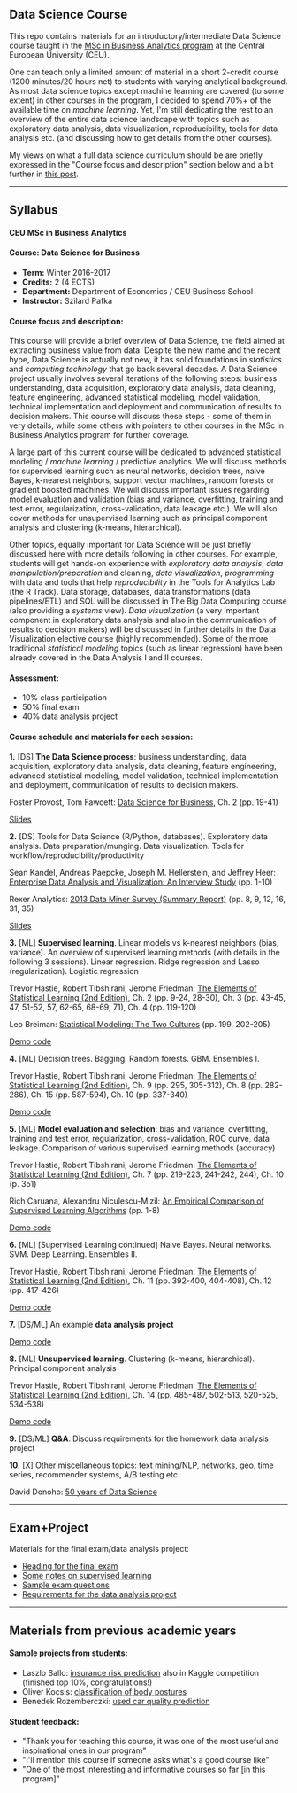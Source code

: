 
## Data Science Course

This repo contains materials for an introductory/intermediate 
Data Science course taught in the 
[MSc in Business Analytics program](http://business.ceu.edu/msc-in-business-analytics) 
at the Central European University (CEU).

One can teach only a limited amount of material
in a short 2-credit course (1200 minutes/20 hours net) to
students with varying analytical background. As most data science topics except 
machine learning are covered (to some extent) in other courses in the program, 
I decided to spend 70%+ of the available time on *machine learning*. 
Yet, I'm still dedicating the 
rest to an overview of the entire data science landscape with topics such as exploratory data analysis, data visualization, reproducibility, tools for data analysis etc. 
(and discussing how to get details from the other courses).

My views on what a full data science curriculum 
should be are briefly expressed in the "Course focus and description" section below
and a bit further in [this post](https://github.com/szilard/datascience-course-historical).

-------------------------------------------------------------

## Syllabus

#### CEU MSc in Business Analytics 

#### Course: Data Science for Business

- **Term:** Winter 2016-2017
- **Credits:** 2 (4 ECTS) 
- **Department:** Department of Economics / CEU Business School
- **Instructor:** Szilard Pafka


#### Course focus and description:

This course will provide a brief overview of Data Science, the field aimed at extracting business value from data. Despite the new name and the recent hype, Data Science is actually not new, it has solid foundations in *statistics* and *computing technology* that go back several decades. A Data Science project usually involves several iterations of the following steps: business understanding, data acquisition, exploratory data analysis, data cleaning, feature engineering, advanced statistical modeling, model validation, technical implementation and deployment and communication of results to decision makers. This course will discuss these steps - some of them in very details, while some others with pointers to other courses in the MSc in Business Analytics program for further coverage.

A large part of this current course will be dedicated to advanced statistical modeling / *machine learning* / predictive analytics. We will discuss methods for supervised learning such as neural networks, decision trees, naive Bayes, k-nearest neighbors, support vector machines, random forests or gradient boosted machines. We will discuss important issues regarding model evaluation and validation (bias and variance, overfitting, training and test error, regularization, cross-validation, data leakage etc.). We will also cover methods for unsupervised learning such as principal component analysis and clustering (k-means, hierarchical).

Other topics, equally important for Data Science will be just briefly discussed here with more details following in other courses. For example, students will get hands-on experience with *exploratory data analysis*, *data manipulation/preparation* and cleaning, *data visualization*, *programming* with data and tools that help *reproducibility* in the Tools for Analytics Lab (the R Track). Data storage, databases, data transformations (data pipelines/ETL) and SQL will be discussed in The Big Data Computing course (also providing a *systems* view). *Data visualization* (a very important component in exploratory data analysis and also in the communication of results to decision makers) will be discussed in further details in the Data Visualization elective course (highly recommended). Some of the more traditional *statistical modeling* topics (such as linear regression) have been already covered in the Data Analysis I and II courses.


#### Assessment:

- 10% class participation
- 50% final exam
- 40% data analysis project


#### Course schedule and materials for each session:

**1.** [DS] **The Data Science process**: business understanding, data acquisition, exploratory data analysis, data cleaning, feature engineering, advanced statistical modeling, model validation, technical implementation and deployment, communication of results to decision makers.

Foster Provost, Tom Fawcett: [Data Science for Business](http://www.amazon.com/Data-Science-Business-data-analytic-thinking/dp/1449361323), Ch. 2 (pp. 19-41)

[Slides](https://docs.google.com/presentation/d/1aPymN2aJlqLigLin_IaEPAee0V17EPkfvvyPLq9X6dA/edit?usp=sharing)


**2.** [DS] Tools for Data Science (R/Python, databases). Exploratory data analysis. Data preparation/munging. Data visualization. Tools for workflow/reproducibility/productivity

Sean Kandel, Andreas Paepcke, Joseph M. Hellerstein, and Jeffrey Heer: 
[Enterprise Data Analysis and Visualization: An Interview Study](http://db.cs.berkeley.edu/papers/vast12-interview.pdf) (pp. 1-10)

Rexer Analytics: [2013 Data Miner Survey (Summary Report)](http://www.rexeranalytics.com/Data-Miner-Survey-Results-2013.html) (pp. 8, 9, 12, 16, 31, 35)

[Slides](https://docs.google.com/presentation/d/1rsoJRnLjKojbpc-nb9y-t-0410rBDLIb_2oTL4pSH7M/edit?usp=sharing)


**3.** [ML] **Supervised learning**. Linear models vs k-nearest neighbors (bias, variance). An overview of supervised learning methods (with details in the following 3 sessions). Linear regression. Ridge regression and Lasso (regularization). Logistic regression

Trevor Hastie, Robert Tibshirani, Jerome Friedman: [The Elements of Statistical Learning (2nd Edition)](http://statweb.stanford.edu/~tibs/ElemStatLearn/printings/ESLII_print10.pdf), Ch. 2 (pp. 9-24, 28-30), Ch. 3 (pp. 43-45, 47, 51-52, 57, 62-65, 68-69, 71), Ch. 4 (pp. 119-120)

Leo Breiman: [Statistical Modeling: The Two Cultures](http://projecteuclid.org/euclid.ss/1009213726) (pp. 199, 202-205)

[Demo code](1-machine_learning_code/1-intro+linear)


**4.** [ML] Decision trees. Bagging. Random forests. GBM. Ensembles I.

Trevor Hastie, Robert Tibshirani, Jerome Friedman: [The Elements of Statistical Learning (2nd Edition)](http://statweb.stanford.edu/~tibs/ElemStatLearn/printings/ESLII_print10.pdf), Ch. 9 (pp. 295, 305-312), Ch. 8 (pp. 282-286), Ch. 15 (pp. 587-594), Ch. 10 (pp. 337-340)

[Demo code](1-machine_learning_code/2-trees+ensembles/)


**5.** [ML] **Model evaluation and selection**: bias and variance, overfitting, training and test error, regularization, cross-validation, ROC curve, data leakage. Comparison of various supervised learning methods (accuracy)

Trevor Hastie, Robert Tibshirani, Jerome Friedman: [The Elements of Statistical Learning (2nd Edition)](http://statweb.stanford.edu/~tibs/ElemStatLearn/printings/ESLII_print10.pdf), Ch. 7 (pp. 219-223, 241-242, 244), Ch. 10 (p. 351)

Rich Caruana, Alexandru Niculescu-Mizil: [An Empirical Comparison of Supervised Learning Algorithms](https://www.cs.cornell.edu/~caruana/ctp/ct.papers/caruana.icml06.pdf) (pp. 1-8)

[Demo code](1-machine_learning_code/3-model_eval)


**6.** [ML] [Supervised Learning continued] Naive Bayes. Neural networks. SVM. Deep Learning. Ensembles II.

Trevor Hastie, Robert Tibshirani, Jerome Friedman: [The Elements of Statistical Learning (2nd Edition)](http://statweb.stanford.edu/~tibs/ElemStatLearn/printings/ESLII_print10.pdf), Ch. 11 (pp. 392-400, 404-408), Ch. 12 (pp. 417-426)

[Demo code](1-machine_learning_code/4-nb+nn+svm)

**7.** [DS/ML] An example **data analysis project**

[Demo code](2-ds_project_example)

**8.** [ML] **Unsupervised learning**. Clustering (k-means, hierarchical). Principal component analysis

Trevor Hastie, Robert Tibshirani, Jerome Friedman: [The Elements of Statistical Learning (2nd Edition)](http://statweb.stanford.edu/~tibs/ElemStatLearn/printings/ESLII_print10.pdf), Ch. 14 (pp. 485-487, 502-513, 520-525, 534-538)

[Demo code](1-machine_learning_code/5-unsup)

**9.** [DS/ML] **Q&A**. Discuss requirements for the homework data analysis project

**10.** [X] Other miscellaneous topics: text mining/NLP, networks, geo, time series, recommender systems, A/B testing etc.

David Donoho: [50 years of Data Science](https://dl.dropboxusercontent.com/u/23421017/50YearsDataScience.pdf)

-------------------------------------------------------------

## Exam+Project

Materials for the final exam/data analysis project:

- [Reading for the final exam](3-assessment/1a-reading_for_final_exam.md)
- [Some notes on supervised learning](3-assessment/0-suplearn_outline_notes.md)
- [Sample exam questions](3-assessment/1b-sample_exam_questions.md)
- [Requirements for the data analysis project](3-assessment/2-homework_data_analysis_project.md)

-------------------------------------------------------------

## Materials from previous academic years

#### Sample projects from students:

- Laszlo Sallo: [insurance risk prediction](https://github.com/szilard/student-data-science-project-1-kaggle) also in Kaggle competition (finished top 10%, congratulations!) 
- Oliver Kocsis: [classification of body postures](https://cdn.rawgit.com/szilard/student-data-science-project-2/master/dataset-har-PUC-Rio-ugulino.html)
- Benedek Rozemberczki: [used car quality prediction](https://cdn.rawgit.com/szilard/student-data-science-project-3/master/Project_Cleaning_HTML_Rozemberczki.html)


#### Student feedback:

- "Thank you for teaching this course, it was one of the most useful and inspirational ones in our program"
- "I'll mention this course if someone asks what's a good course like"
- "One of the most interesting and informative courses so far [in this program]"


